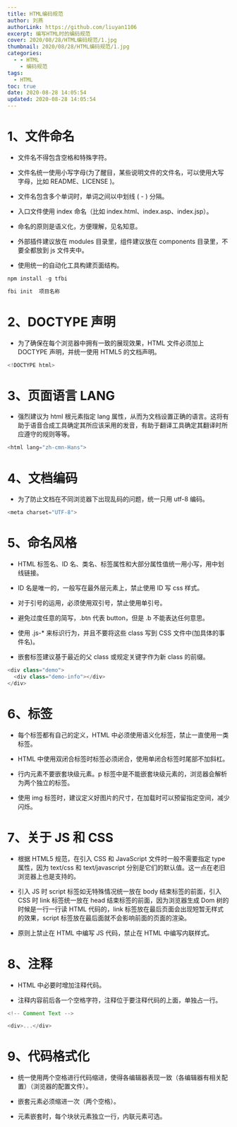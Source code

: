 ```yaml
---
title: HTML编码规范
author: 刘燕
authorLink: https://github.com/liuyan1106
excerpt: 编写HTML时的编码规范
cover: 2020/08/28/HTML编码规范/1.jpg
thumbnail: 2020/08/28/HTML编码规范/1.jpg
categories:
  - - HTML
    - 编码规范
tags:
  - HTML
toc: true
date: 2020-08-28 14:05:54
updated: 2020-08-28 14:05:54
---
```


# 1、文件命名

- 文件名不得包含空格和特殊字符。

- 文件名统一使用小写字母(为了醒目，某些说明文件的文件名，可以使用大写字母，比如 README、LICENSE )。

- 文件名包含多个单词时，单词之间以中划线 ( - ) 分隔。

- 入口文件使用 index 命名（比如 index.html、index.asp、index.jsp）。

- 命名的原则是语义化，方便理解，见名知意。

- 外部插件建议放在 modules 目录里，组件建议放在 components 目录里，不要全都放到 js 文件夹中。

- 使用统一的自动化工具构建页面结构。

```javascript
npm install -g tfbi

fbi init  项目名称
```

# 2、DOCTYPE 声明

- 为了确保在每个浏览器中拥有一致的展现效果，HTML 文件必须加上 DOCTYPE 声明，并统一使用 HTML5 的文档声明。

```javascript
<!DOCTYPE html>
```

# 3、页面语言 LANG

- 强烈建议为 html 根元素指定 lang 属性，从而为文档设置正确的语言。这将有助于语音合成工具确定其所应该采用的发音，有助于翻译工具确定其翻译时所应遵守的规则等等。

```javascript
<html lang="zh-cmn-Hans">
```

# 4、文档编码

- 为了防止文档在不同浏览器下出现乱码的问题，统一只用 utf-8 编码。

```javascript
<meta charset="UTF-8">
```

# 5、命名风格

- HTML 标签名、ID 名、类名、标签属性和大部分属性值统一用小写，用中划线链接。

- ID 名是唯一的，一般写在最外层元素上，禁止使用 ID 写 css 样式。

- 对于引号的运用，必须使用双引号，禁止使用单引号。

- 避免过度任意的简写，.btn 代表 button，但是 .b 不能表达任何意思。

- 使用 .js-\* 来标识行为，并且不要将这些 class 写到 CSS 文件中(加具体的事件名)。

- 嵌套标签建议基于最近的父 class 或规定关键字作为新 class 的前缀。

```javascript
<div class="demo">
  <div class="demo-info"></div>
</div>
```

# 6、标签

- 每个标签都有自己的定义，HTML 中必须使用语义化标签，禁止一直使用一类标签。

- HTML 中使用双闭合标签时标签必须闭合，使用单闭合标签时尾部不加斜杠。

- 行内元素不要嵌套块级元素。p 标签中是不能嵌套块级元素的，浏览器会解析为两个独立的标签。

- 使用 img 标签时，建议定义好图片的尺寸，在加载时可以预留指定空间，减少闪烁。

# 7、关于 JS 和 CSS

- 根据 HTML5 规范，在引入 CSS 和 JavaScript 文件时一般不需要指定 type 属性，因为 text/css 和 text/javascript 分别是它们的默认值。这一点在老旧浏览器上也是支持的。

- 引入 JS 时 script 标签如无特殊情况统一放在 body 结束标签的前面，引入 CSS 时 link 标签统一放在 head 结束标签的前面，因为浏览器生成 Dom 树的时候是一行一行读 HTML 代码的，link 标签放在最后页面会出现短暂无样式的效果，script 标签放在最后面就不会影响前面的页面的渲染。

- 原则上禁止在 HTML 中编写 JS 代码，禁止在 HTML 中编写内联样式。

# 8、注释

- HTML 中必要时增加注释代码。

- 注释内容前后各一个空格字符，注释位于要注释代码的上面，单独占一行。

```javascript
<!-- Comment Text -->

<div>...</div>
```

# 9、代码格式化

- 统一使用两个空格进行代码缩进，使得各编辑器表现一致（各编辑器有相关配置）（浏览器的配置文件）。
- 嵌套元素必须缩进一次（两个空格）。

- 元素嵌套时，每个块状元素独立一行，内联元素可选。
